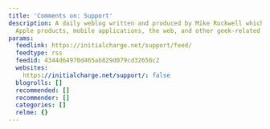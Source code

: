 ```yaml
---
title: 'Comments on: Support'
description: A daily weblog written and produced by Mike Rockwell which focuses on
  Apple products, mobile applications, the web, and other geek-related topics.
params:
  feedlink: https://initialcharge.net/support/feed/
  feedtype: rss
  feedid: 4344d64970d465ab829d079cd32656c2
  websites:
    https://initialcharge.net/support/: false
  blogrolls: []
  recommended: []
  recommender: []
  categories: []
  relme: {}
---
```

